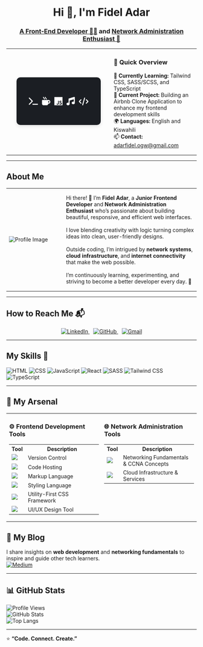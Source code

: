 <h1 align="center">Hi 👋, I'm Fidel Adar</h1>
<h3 align="center">
  <a href="http://github.com/ad4rtech" target="_blank">A Front-End Developer 🧑‍💻</a> 
  and 
  <a href="www.linkedin.com/in/fidel-adar" target="_blank">Network Administration Enthusiast 🚠</a>
</h3>


<table align="center">
<tr>
  <td width="55%" align="center">
    <img src="Linkedin-banner.jpg" alt="Banner Image" width="85%" style="border-radius: 10px; box-shadow: 0 4px 10px rgba(0,0,0,0.1);" />
  </td>
  <td width="45%" align="left" valign="middle">

### 🌟 Quick Overview

🌱 **Currently Learning:** Tailwind CSS, SASS/SCSS, and TypeScript  
🔭 **Current Project:** Building an Airbnb Clone Application to enhance my frontend development skills  
🌍 **Languages:** English and Kiswahili  
📫 **Contact:** [adarfidel.ogw@gmail.com](mailto:adarfidel.ogw@gmail.com)

  </td>
</tr>
</table>


---

## About Me

<table>
<tr>
<td width="30%">
  
![Profile Image](https://avatars.githubusercontent.com/u/00000000?v=4)

</td>
<td width="70%">
<p>
  Hi there! 👋 I’m <strong>Fidel Adar</strong>, a <strong>Junior Frontend Developer</strong> and 
  <strong>Network Administration Enthusiast</strong> who’s passionate about building beautiful, responsive, 
  and efficient web interfaces.
  <br><br>
  I love blending creativity with logic turning complex ideas into clean, user-friendly designs.
  <br><br>
  Outside coding, I’m intrigued by <strong>network systems</strong>, <strong>cloud infrastructure</strong>, 
  and <strong>internet connectivity</strong> that make the web possible.
  <br><br>
  I’m continuously learning, experimenting, and striving to become a better developer every day. 🚀
</p>



</td>
</tr>
</table>

---

## How to Reach Me 📬

<p align="center">
  <a href="https://www.linkedin.com/in/fidel-adar" target="_blank" style="margin-right: 10px;">
    <img src="https://img.shields.io/badge/LinkedIn-Fidel_Adar-blue?style=for-the-badge&logo=linkedin&logoColor=white" alt="LinkedIn" />
  </a>
  <a href="https://github.com/ad4rtech" target="_blank" style="margin-right: 10px;">
    <img src="https://img.shields.io/badge/GitHub-ad4rtech-181717?style=for-the-badge&logo=github&logoColor=white" alt="GitHub" />
  </a>
  <a href="mailto:fideladar.ogw@gmail.com" target="_blank">
    <img src="https://img.shields.io/badge/Gmail-fideladar%40gmail.com-D14836?style=for-the-badge&logo=gmail&logoColor=white" alt="Gmail" />
  </a>
</p>


---

## My Skills 🧠

![HTML](https://img.shields.io/badge/HTML-E34F26?style=for-the-badge&logo=html5&logoColor=white)
![CSS](https://img.shields.io/badge/CSS-1572B6?style=for-the-badge&logo=css3&logoColor=white)
![JavaScript](https://img.shields.io/badge/JavaScript-F7DF1E?style=for-the-badge&logo=javascript&logoColor=black)
![React](https://img.shields.io/badge/React-61DAFB?style=for-the-badge&logo=react&logoColor=black)
![SASS](https://img.shields.io/badge/Sass-CC6699?style=for-the-badge&logo=sass&logoColor=white)
![Tailwind CSS](https://img.shields.io/badge/Tailwind_CSS-38B2AC?style=for-the-badge&logo=tailwind-css&logoColor=white)
![TypeScript](https://img.shields.io/badge/TypeScript-007ACC?style=for-the-badge&logo=typescript&logoColor=white)

---

## 🧰 My Arsenal

<table>
  <tr>
    <td valign="top" width="50%">
      <h3>⚙️ Frontend Development Tools</h3>
      <table>
        <tr>
          <th>Tool</th>
          <th>Description</th>
        </tr>
        <tr>
          <td><img src="https://img.shields.io/badge/Git-F05032?style=flat-square&logo=git&logoColor=white"/></td>
          <td>Version Control</td>
        </tr>
        <tr>
          <td><img src="https://img.shields.io/badge/GitHub-181717?style=flat-square&logo=github&logoColor=white"/></td>
          <td>Code Hosting</td>
        </tr>
        <tr>
          <td><img src="https://img.shields.io/badge/HTML-E34F26?style=flat-square&logo=html5&logoColor=white"/></td>
          <td>Markup Language</td>
        </tr>
        <tr>
          <td><img src="https://img.shields.io/badge/CSS-1572B6?style=flat-square&logo=css3&logoColor=white"/></td>
          <td>Styling Language</td>
        </tr>
        <tr>
          <td><img src="https://img.shields.io/badge/Tailwind-38B2AC?style=flat-square&logo=tailwind-css&logoColor=white"/></td>
          <td>Utility-First CSS Framework</td>
        </tr>
        <tr>
          <td><img src="https://img.shields.io/badge/Figma-F24E1E?style=flat-square&logo=figma&logoColor=white"/></td>
          <td>UI/UX Design Tool</td>
        </tr>
      </table>
    </td>

  <td valign="top" width="50%">
      <h3>🌐 Network Administration Tools</h3>
      <table>
        <tr>
          <th>Tool</th>
          <th>Description</th>
        </tr>
        <tr>
          <td><img src="https://img.shields.io/badge/Cisco_Networking-1BA0D7?style=flat-square&logo=cisco&logoColor=white"/></td>
          <td>Networking Fundamentals & CCNA Concepts</td>
        </tr>
        <tr>
          <td><img src="https://img.shields.io/badge/Google_Cloud-4285F4?style=flat-square&logo=google-cloud&logoColor=white"/></td>
          <td>Cloud Infrastructure & Services</td>
        </tr>
      </table>
    </td>
  </tr>
</table>


## 📝 My Blog

I share insights on **web development** and **networking fundamentals** to inspire and guide other tech learners.  
[![Medium](https://img.shields.io/badge/Medium-FFFFFF?style=for-the-badge&logo=medium&logoColor=black)](https://medium.com/@adarfidel.ogw)

---

## 📊 GitHub Stats

![Profile Views](https://komarev.com/ghpvc/?username=ad4rtech&color=blue)  
![GitHub Stats](https://github-readme-stats.vercel.app/api?username=ad4rtech&show_icons=true&theme=radical)  
![Top Langs](https://github-readme-stats.vercel.app/api/top-langs/?username=ad4rtech&layout=compact&theme=radical)

---

⭐ **“Code. Connect. Create.”** 

